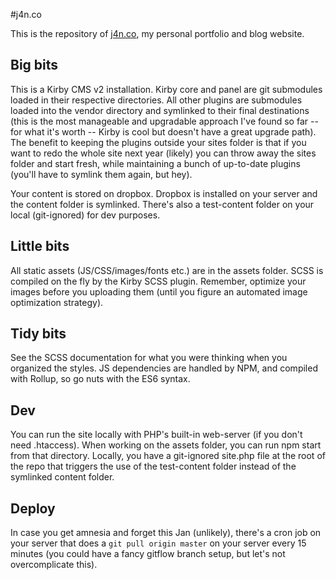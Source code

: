 #j4n.co

This is the repository of [j4n.co](http://j4n.co), my personal portfolio and blog website.

## Big bits
This is a Kirby CMS v2 installation. Kirby core and panel are git submodules loaded in their respective directories. All other plugins are submodules loaded into the vendor directory and symlinked to their final destinations (this is the most manageable and upgradable approach I've found so far -- for what it's worth -- Kirby is cool but doesn't have a great upgrade path). The benefit to keeping the plugins outside your sites folder is that if you want to redo the whole site next year (likely) you can throw away the sites folder and start fresh, while maintaining a bunch of up-to-date plugins (you'll have to symlink them again, but hey).

Your content is stored on dropbox. Dropbox is installed on your server and the content folder is symlinked. There's also a test-content folder on your local (git-ignored) for dev purposes.

## Little bits
All static assets (JS/CSS/images/fonts etc.) are in the assets folder. SCSS is compiled on the fly by the Kirby SCSS plugin. Remember, optimize your images before you uploading them (until you figure an automated image optimization strategy).

## Tidy bits
See the SCSS documentation for what you were thinking when you organized the styles. JS dependencies are handled by NPM, and compiled with Rollup, so go nuts with the ES6 syntax.

## Dev
You can run the site locally with PHP's built-in web-server (if you don't need .htaccess). When working on the assets folder, you can run npm start from that directory. Locally, you have a git-ignored site.php file at the root of the repo that triggers the use of the test-content folder instead of the symlinked content folder.

## Deploy
In case you get amnesia and forget this Jan (unlikely), there's a cron job on your server that does a `git pull origin master` on your server every 15 minutes (you could have a fancy gitflow branch setup, but let's not overcomplicate this).